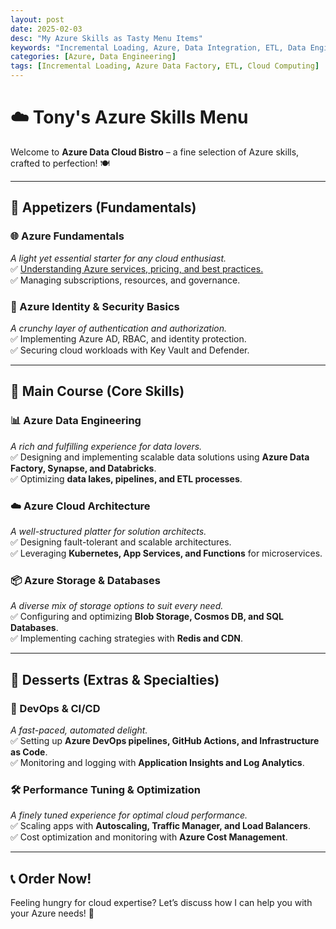 ```yaml
---
layout: post
date: 2025-02-03
desc: "My Azure Skills as Tasty Menu Items"
keywords: "Incremental Loading, Azure, Data Integration, ETL, Data Engineering"
categories: [Azure, Data Engineering]
tags: [Incremental Loading, Azure Data Factory, ETL, Cloud Computing]
---
```


# ☁️ Tony's Azure Skills Menu

Welcome to **Azure Data Cloud Bistro** – a fine selection of Azure skills, crafted to perfection! 🍽️

---
## **🥗 Appetizers (Fundamentals)**

### 🌐 Azure Fundamentals
*A light yet essential starter for any cloud enthusiast.*  
✅ [Understanding Azure services, pricing, and best practices.]()  
✅ Managing subscriptions, resources, and governance.


### 🔐 Azure Identity & Security Basics
*A crunchy layer of authentication and authorization.*  
✅ Implementing Azure AD, RBAC, and identity protection.  
✅ Securing cloud workloads with Key Vault and Defender.

---
## **🍛 Main Course (Core Skills)**

### 📊 Azure Data Engineering
*A rich and fulfilling experience for data lovers.*  
✅ Designing and implementing scalable data solutions using **Azure Data Factory, Synapse, and Databricks**.  
✅ Optimizing **data lakes, pipelines, and ETL processes**.

### ☁️ Azure Cloud Architecture
*A well-structured platter for solution architects.*  
✅ Designing fault-tolerant and scalable architectures.  
✅ Leveraging **Kubernetes, App Services, and Functions** for microservices.

### 📦 Azure Storage & Databases
*A diverse mix of storage options to suit every need.*  
✅ Configuring and optimizing **Blob Storage, Cosmos DB, and SQL Databases**.  
✅ Implementing caching strategies with **Redis and CDN**.

---
## **🍰 Desserts (Extras & Specialties)**

### 🚀 DevOps & CI/CD
*A fast-paced, automated delight.*  
✅ Setting up **Azure DevOps pipelines, GitHub Actions, and Infrastructure as Code**.  
✅ Monitoring and logging with **Application Insights and Log Analytics**.

### 🛠️ Performance Tuning & Optimization
*A finely tuned experience for optimal cloud performance.*  
✅ Scaling apps with **Autoscaling, Traffic Manager, and Load Balancers**.  
✅ Cost optimization and monitoring with **Azure Cost Management**.

---
## **📞 Order Now!**

Feeling hungry for cloud expertise? Let’s discuss how I can help you with your Azure needs! 🚀
